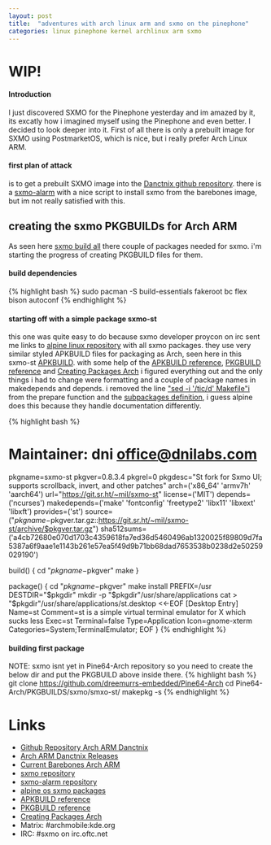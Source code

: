 ```yaml
---
layout: post
title:  "adventures with arch linux arm and sxmo on the pinephone"
categories: linux pinephone kernel archlinux arm sxmo
---
```


# WIP!

#### Introduction
I just discovered SXMO for the Pinephone yesterday and im amazed by it, its excatly how i imagined myself using the Pinephone and even better. I decided to look deeper into it. First of all there is only a prebuilt image for SXMO using PostmarketOS, which is nice, but i really prefer Arch Linux ARM.

#### first plan of attack
is to get a prebuilt SXMO image into the [Danctnix github repository](https://github.com/dreemurrs-embedded/Pine64-Arch). there is a [sxmo-alarm](https://github.com/justinesmithies/sxmo-alarm) with a nice script to install sxmo from the barebones image, but im not really satisfied with this.

## creating the sxmo PKGBUILDs for Arch ARM
As seen here [sxmo build all](https://git.sr.ht/~mil/sxmo-build/tree/master/item/sxmo_build_all.sh) there couple of packages needed for sxmo. i'm starting the progress of creating PKGBUILD files for them.

#### build dependencies
{% highlight bash %}
sudo pacman -S build-essentials fakeroot bc flex bison autoconf
{% endhighlight %}

#### starting off with a simple package sxmo-st
this one was quite easy to do because sxmo developer proycon on irc sent me links to [alpine linux repository](https://pkgs.alpinelinux.org/packages?name=sxmo*&branch=edge) with all sxmo packages. they use very similar styled APKBUILD files for packaging as Arch, seen here in this sxmo-st [APKBUILD](https://gitlab.alpinelinux.org/alpine/aports/-/blob/master/community/sxmo-st/APKBUILD). with some help of the [APKBUILD reference](https://wiki.alpinelinux.org/wiki/APKBUILD_Reference), [PKGBUILD reference](https://wiki.archlinux.org/title/PKGBUILD) and [Creating Packages Arch](https://wiki.archlinux.org/title/Creating_packages) i figured everything out and the only things i had to change were formatting and a couple of package names in makedepends and depends. i removed the line ["sed -i '/tic/d' Makefile"i](https://gitlab.alpinelinux.org/alpine/aports/-/blob/master/community/sxmo-st/APKBUILD#L18) from the prepare function and the [subpackages definition](https://gitlab.alpinelinux.org/alpine/aports/-/blob/master/community/sxmo-st/APKBUILD#L11), i guess alpine does this because they handle documentation differently.

{% highlight bash %}
# Maintainer: dni <office@dnilabs.com>
pkgname=sxmo-st
pkgver=0.8.3.4
pkgrel=0
pkgdesc="St fork for Sxmo UI; supports scrollback, invert, and other patches"
arch=('x86_64' 'armv7h' 'aarch64')
url="https://git.sr.ht/~mil/sxmo-st"
license=('MIT')
depends=('ncurses')
makedepends=('make' 'fontconfig' 'freetype2' 'libx11' 'libxext' 'libxft')
provides=('st')
source=("$pkgname-$pkgver.tar.gz::https://git.sr.ht/~mil/sxmo-st/archive/$pkgver.tar.gz")
sha512sums=('a4cb72680e070d1703c4359618fa7ed36d5460496ab1320025f89809d7fa5387a6f9aae1e1143b261e57ea5f49d9b71bb68dad7653538b0238d2e50259029190')

build() {
  cd "$pkgname-$pkgver"
	make
}

package() {
  cd "$pkgname-$pkgver"
	make install PREFIX=/usr DESTDIR="$pkgdir"
	mkdir -p "$pkgdir"/usr/share/applications
	cat > "$pkgdir"/usr/share/applications/st.desktop <<-EOF
		[Desktop Entry]
		Name=st
		Comment=st is a simple virtual terminal emulator for X which sucks less
		Exec=st
		Terminal=false
		Type=Application
		Icon=gnome-xterm
		Categories=System;TerminalEmulator;
	EOF
}
{% endhighlight %}




#### building first package
NOTE: sxmo isnt yet in Pine64-Arch repository so you need to create the below dir and put the PKGBUILD above inside there.
{% highlight bash %}
git clone https://github.com/dreemurrs-embedded/Pine64-Arch
cd Pine64-Arch/PKGBUILDS/sxmo/smxo-st/
makepkg -s
{% endhighlight %}



# Links

* [Github Repository Arch ARM Danctnix](https://github.com/dreemurrs-embedded/Pine64-Arch)
* [Arch ARM Danctnix Releases](https://github.com/dreemurrs-embedded/Pine64-Arch/releases)
* [Current Barebones Arch ARM](https://github.com/dreemurrs-embedded/Pine64-Arch/releases/download/20210613/archlinux-pinephone-barebone-20210613.img.xz)
* [sxmo repository](https://git.sr.ht/~mil/sxmo-build/tree/master/item/sxmo_build_all.sh)
* [sxmo-alarm repository](https://github.com/justinesmithies/sxmo-alarm)
* [alpine os sxmo packages](https://pkgs.alpinelinux.org/packages?name=sxmo*&branch=edge)
* [APKBUILD reference](https://wiki.alpinelinux.org/wiki/APKBUILD_Reference)
* [PKGBUILD reference](https://wiki.archlinux.org/title/PKGBUILD)
* [Creating Packages Arch](https://wiki.archlinux.org/title/Creating_packages)
* Matrix: #archmobile:kde.org
* IRC: #sxmo on irc.oftc.net

